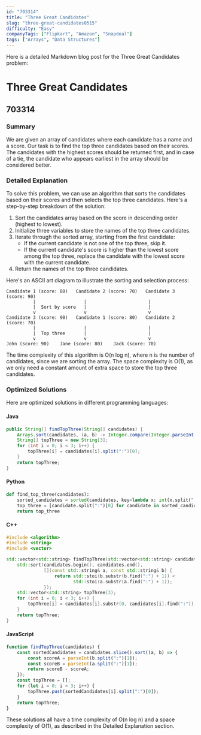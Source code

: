```yaml
---
id: "703314"
title: "Three Great Candidates"
slug: "three-great-candidates0515"
difficulty: "Easy"
companyTags: ["Flipkart", "Amazon", "Snapdeal"]
tags: ["Arrays", "Data Structures"]
---
```


Here is a detailed Markdown blog post for the Three Great Candidates problem:

**Three Great Candidates**
======================

**703314**
-----------------

### Summary

We are given an array of candidates where each candidate has a name and a score. Our task is to find the top three candidates based on their scores. The candidates with the highest scores should be returned first, and in case of a tie, the candidate who appears earliest in the array should be considered better.

### Detailed Explanation

To solve this problem, we can use an algorithm that sorts the candidates based on their scores and then selects the top three candidates. Here's a step-by-step breakdown of the solution:

1. Sort the candidates array based on the score in descending order (highest to lowest).
2. Initialize three variables to store the names of the top three candidates.
3. Iterate through the sorted array, starting from the first candidate:
	* If the current candidate is not one of the top three, skip it.
	* If the current candidate's score is higher than the lowest score among the top three, replace the candidate with the lowest score with the current candidate.
4. Return the names of the top three candidates.

Here's an ASCII art diagram to illustrate the sorting and selection process:
```
Candidate 1 (score: 80)   Candidate 2 (score: 70)   Candidate 3 (score: 90)
          |                  |                       |
          |  Sort by score   |                       |
          v                  v                       v
Candidate 3 (score: 90)   Candidate 1 (score: 80)   Candidate 2 (score: 70)
          |                  |                       |
          |  Top three       |                       |
          v                  v                       v
John (score: 90)    Jane (score: 80)    Jack (score: 70)
```

The time complexity of this algorithm is O(n log n), where n is the number of candidates, since we are sorting the array. The space complexity is O(1), as we only need a constant amount of extra space to store the top three candidates.

### Optimized Solutions

Here are optimized solutions in different programming languages:

#### Java
```java
public String[] findTopThree(String[] candidates) {
    Arrays.sort(candidates, (a, b) -> Integer.compare(Integer.parseInt(b.split(":")[1]), Integer.parseInt(a.split(":")[1])));
    String[] topThree = new String[3];
    for (int i = 0; i < 3; i++) {
        topThree[i] = candidates[i].split(":")[0];
    }
    return topThree;
}
```

#### Python
```python
def find_top_three(candidates):
    sorted_candidates = sorted(candidates, key=lambda x: int(x.split(":")[1]), reverse=True)
    top_three = [candidate.split(":")[0] for candidate in sorted_candidates[:3]]
    return top_three
```

#### C++
```cpp
#include <algorithm>
#include <string>
#include <vector>

std::vector<std::string> findTopThree(std::vector<std::string> candidates) {
    std::sort(candidates.begin(), candidates.end(),
              [](const std::string& a, const std::string& b) {
                  return std::stoi(b.substr(b.find(":") + 1)) <
                         std::stoi(a.substr(a.find(":") + 1));
              });
    std::vector<std::string> topThree(3);
    for (int i = 0; i < 3; i++) {
        topThree[i] = candidates[i].substr(0, candidates[i].find(":"));
    }
    return topThree;
}
```

#### JavaScript
```javascript
function findTopThree(candidates) {
    const sortedCandidates = candidates.slice().sort((a, b) => {
        const scoreA = parseInt(b.split(":")[1]);
        const scoreB = parseInt(a.split(":")[1]);
        return scoreB - scoreA;
    });
    const topThree = [];
    for (let i = 0; i < 3; i++) {
        topThree.push(sortedCandidates[i].split(":")[0]);
    }
    return topThree;
}
```

These solutions all have a time complexity of O(n log n) and a space complexity of O(1), as described in the Detailed Explanation section.